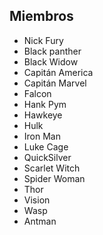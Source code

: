 ## Miembros

* Nick Fury
* Black panther
* Black Widow
* Capitán America
* Capitán Marvel
* Falcon 
* Hank Pym
* Hawkeye
* Hulk
* Iron Man
* Luke Cage
* QuickSilver
* Scarlet Witch
* Spider Woman
* Thor
* Vision
* Wasp
* Antman
